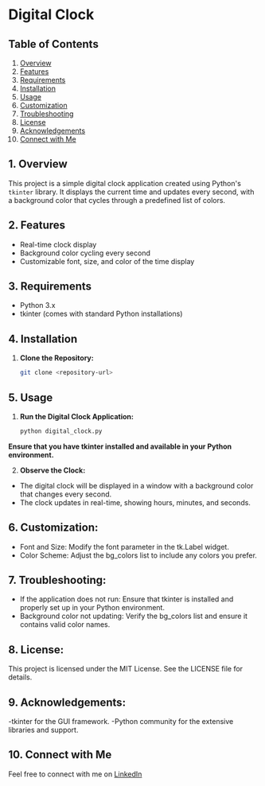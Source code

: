 # Digital Clock

## Table of Contents
1. [Overview](#1-overview)
2. [Features](#2-features)
3. [Requirements](#3-requirements)
4. [Installation](#4-installation)
5. [Usage](#5-usage)
6. [Customization](#6-customization)
7. [Troubleshooting](#7-troubleshooting)
8. [License](#8-license)
9. [Acknowledgements](#9-acknowledgements)
10. [Connect with Me](#10-connect-with-me)

## 1. Overview

This project is a simple digital clock application created using Python's `tkinter` library. It displays the current time and updates every second, with a background color that cycles through a predefined list of colors.

## 2. Features

- Real-time clock display
- Background color cycling every second
- Customizable font, size, and color of the time display

## 3. Requirements

- Python 3.x
- tkinter (comes with standard Python installations)

## 4. Installation

1. **Clone the Repository:**
   ```bash
   git clone <repository-url>
   
## 5. Usage

1. **Run the Digital Clock Application:**

   ```bash
   python digital_clock.py

  **Ensure that you have tkinter installed and available in your Python environment.**

2. **Observe the Clock:**

- The digital clock will be displayed in a window with a background color that changes every second.
- The clock updates in real-time, showing hours, minutes, and seconds.

## 6. Customization:

- Font and Size: Modify the font parameter in the tk.Label widget.
- Color Scheme: Adjust the bg_colors list to include any colors you prefer.

## 7. Troubleshooting:

- If the application does not run: Ensure that tkinter is installed and properly set up in your Python environment.
- Background color not updating: Verify the bg_colors list and ensure it contains valid color names.

## 8. License:

This project is licensed under the MIT License. See the LICENSE file for details.

## 9. Acknowledgements:

-tkinter for the GUI framework.
-Python community for the extensive libraries and support.

## 10. Connect with Me

Feel free to connect with me on [LinkedIn](https://www.linkedin.com/in/shanttoosh-v-470484289/)
